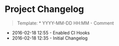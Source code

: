 # Project Changelog
>Template: * YYYY-MM-DD HH:MM - Comment

* 2016-02-18 12:55 - Enabled CI Hooks
* 2016-02-18 12:35 - Initial Changelog
